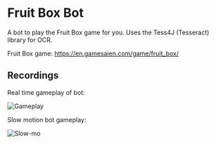 # Fruit Box Bot

A bot to play the Fruit Box game for you. Uses the Tess4J (Tesseract) library for OCR.

Fruit Box game: https://en.gamesaien.com/game/fruit_box/

## Recordings

Real time gameplay of bot:

![Gameplay](recordings/gameplay.gif)

Slow motion bot gameplay:

![Slow-mo](recordings/slo-mo.gif)
